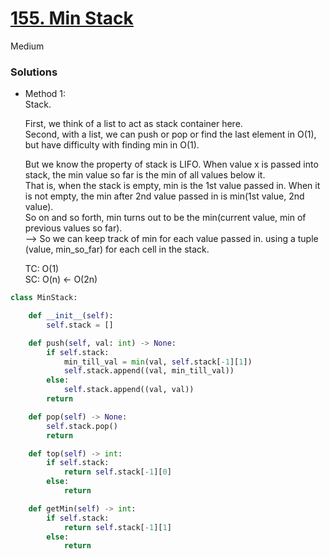 # [155. Min Stack](https://leetcode.com/problems/min-stack/description/?envType=study-plan-v2&envId=top-interview-150)

Medium

### Solutions

- Method 1:\
  Stack.
  
  First, we think of a list to act as stack container here.\
  Second, with a list, we can push or pop or find the last element in O(1), but have difficulty with finding min in O(1).

  But we know the property of stack is LIFO. When value x is passed into stack, the min value so far is the min of all values below it.\
  That is, when the stack is empty, min is the 1st value passed in. When it is not empty, the min after 2nd value passed in is min(1st value, 2nd value). \
  So on and so forth, min turns out to be the min(current value, min of previous values so far).\
  --> So we can keep track of min for each value passed in. using a tuple (value, min_so_far) for each cell in the stack.

  TC: O(1)\
  SC: O(n) <- O(2n)
```python
class MinStack:

    def __init__(self):
        self.stack = []

    def push(self, val: int) -> None:
        if self.stack:
            min_till_val = min(val, self.stack[-1][1])
            self.stack.append((val, min_till_val))
        else:
            self.stack.append((val, val))
        return

    def pop(self) -> None:
        self.stack.pop()
        return

    def top(self) -> int:
        if self.stack:
            return self.stack[-1][0]
        else:
            return

    def getMin(self) -> int:
        if self.stack:
            return self.stack[-1][1]
        else:
            return
```
